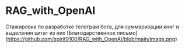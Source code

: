 # RAG_with_OpenAI
Стажировка по разработке телеграм бота, для суммаризации книг и выделения цитат из них
[Благодарственное письмо] (https://github.com/spirit9100/RAG_with_OpenAI/blob/main/image.png)
